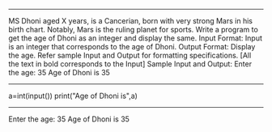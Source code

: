 ****
MS Dhoni aged X years, is a Cancerian, born with very strong Mars in his birth chart. Notably, Mars is the ruling planet for sports. Write a program to get the age of Dhoni as an integer and display the same.
Input Format:
Input is an integer that corresponds to the age of Dhoni.
Output Format: 
Display the age.
Refer sample Input and Output for formatting specifications.
[All the text in bold corresponds to the Input]
Sample Input and Output:
Enter the age:
35
Age of Dhoni is 35
***
a=int(input())
print("Age of Dhoni is",a)
***
Enter the age:
35
Age of Dhoni is 35

